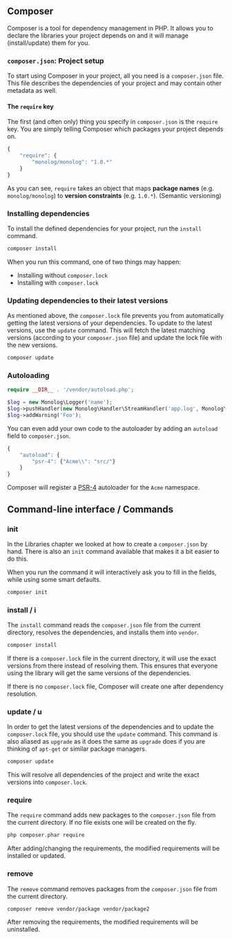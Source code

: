 ## Composer
Composer is a tool for dependency management in PHP. It allows you to declare the libraries your project depends on and it will manage (install/update) them for you.

### `composer.json`: Project setup
To start using Composer in your project, all you need is a `composer.json` file. This file describes the dependencies of your project and may contain other metadata as well.

#### The  `require`  key

The first (and often only) thing you specify in  `composer.json`  is the  `require`  key. You are simply telling Composer which packages your project depends on.

```javascript
{
    "require": {
        "monolog/monolog": "1.0.*"
    }
}
```

As you can see,  `require` takes an object that maps  **package names**  (e.g.  `monolog/monolog`) to  **version constraints**  (e.g.  `1.0.*`). (Semantic versioning)

### Installing dependencies
To install the defined dependencies for your project, run the  `install`  command.

```bash
composer install
```
When you run this command, one of two things may happen:
* Installing without  `composer.lock`
* Installing with  `composer.lock`

### Updating dependencies to their latest versions
As mentioned above, the `composer.lock` file prevents you from automatically getting the latest versions of your dependencies. To update to the latest versions, use the `update` command. This will fetch the latest matching versions (according to your `composer.json` file) and update the lock file with the new versions.

```bash
composer update
```

### Autoloading

```php
require __DIR__ . '/vendor/autoload.php';

$log = new Monolog\Logger('name');
$log->pushHandler(new Monolog\Handler\StreamHandler('app.log', Monolog\Logger::WARNING));
$log->addWarning('Foo');
```

You can even add your own code to the autoloader by adding an  `autoload` field to  `composer.json`.

```javascript
{
    "autoload": {
        "psr-4": {"Acme\\": "src/"}
    }
}
```

Composer will register a  [PSR-4](http://www.php-fig.org/psr/psr-4/)  autoloader for the  `Acme`  namespace.

## Command-line interface / Commands
### init
In the  Libraries chapter we looked at how to create a  `composer.json`  by hand. There is also an  `init`  command available that makes it a bit easier to do this.

When you run the command it will interactively ask you to fill in the fields, while using some smart defaults.

```bash
composer init
```

### install / i
The  `install`  command reads the  `composer.json`  file from the current directory, resolves the dependencies, and installs them into  `vendor`.

```bash
composer install
```

If there is a  `composer.lock`  file in the current directory, it will use the exact versions from there instead of resolving them. This ensures that everyone using the library will get the same versions of the dependencies.

If there is no  `composer.lock`  file, Composer will create one after dependency resolution.

### update / u

In order to get the latest versions of the dependencies and to update the  `composer.lock`  file, you should use the  `update`  command. This command is also aliased as  `upgrade`  as it does the same as  `upgrade`  does if you are thinking of  `apt-get`  or similar package managers.

```bash
composer update
```

This will resolve all dependencies of the project and write the exact versions into  `composer.lock`.

### require

The  `require`  command adds new packages to the  `composer.json`  file from the current directory. If no file exists one will be created on the fly.

```bash
php composer.phar require
```

After adding/changing the requirements, the modified requirements will be installed or updated.

### remove

The  `remove`  command removes packages from the  `composer.json`  file from the current directory.

```bash
composer remove vendor/package vendor/package2
```

After removing the requirements, the modified requirements will be uninstalled.

